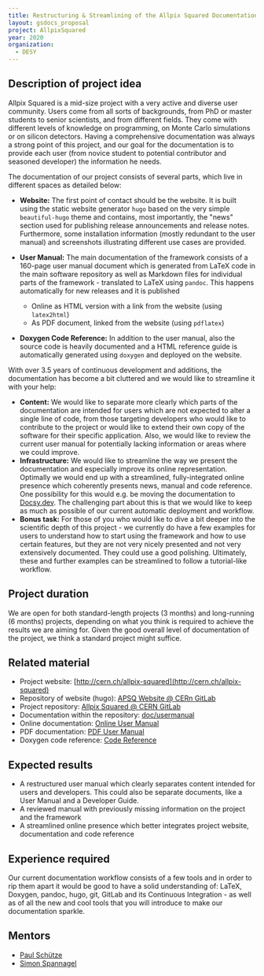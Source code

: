 ```yaml
---
title: Restructuring & Streamlining of the Allpix Squared Documentation
layout: gsdocs_proposal
project: AllpixSquared
year: 2020
organization:
  - DESY
---
```


## Description of project idea

Allpix Squared is a mid-size project with a very active and diverse user community. Users come from all sorts of backgrounds, from PhD or master students to senior scientists, and from different fields. They come with different levels of knowledge on programming, on Monte Carlo simulations or on silicon detectors.
Having a comprehensive documentation was always a strong point of this project, and our goal for the documentation is to provide each user (from novice student to potential contributor and seasoned developer) the information he needs.

The documentation of our project consists of several parts, which live in different spaces as detailed below:

* **Website:** The first point of contact should be the website. It is built using the static website generator `hugo` based on the very simple `beautiful-hugo` theme and contains, most importantly, the "news" section used for publishing release announcements and release notes. Furthermore, some installation information (mostly redundant to the user manual) and screenshots illustrating different use cases are provided.
* **User Manual:** The main documentation of the framework consists of a 160-page user manual document which is generated from LaTeX code in the main software repository as well as Markdown files for individual parts of the framework - translated to LaTeX using `pandoc`. This happens automatically for new releases and it is published
    * Online as HTML version with a link from the website (using `latex2html`)
    * As PDF document, linked from the website (using `pdflatex`)
    
* **Doxygen Code Reference:** In addition to the user manual, also the source code is heavily documented and a HTML reference guide is automatically generated using `doxygen` and deployed on the website.

With over 3.5 years of continuous development and additions, the documentation has become a bit cluttered and we would like to streamline it with your help:

* **Content:** We would like to separate more clearly which parts of the documentation are intended for users which are not expected to alter a single line of code, from those targeting developers who would like to contribute to the project or would like to extend their own copy of the software for their specific application. Also, we would like to review the current user manual for potentially lacking information or areas where we could improve.
* **Infrastructure:** We would like to streamline the way we present the documentation and especially improve its online representation. Optimally we would end up with a streamlined, fully-integrated online presence which coherently presents news, manual and code reference. One possibility for this would e.g. be moving the documentation to [Docsy.dev](https://www.docsy.dev/). The challenging part about this is that we would like to keep as much as possible of our current automatic deployment and workflow.
* **Bonus task:** For those of you who would like to dive a bit deeper into the scientific depth of this project - we currently do have a few examples for users to understand how to start using the framework and how to use certain features, but they are not very nicely presented and not very extensively documented. They could use a good polishing. Ultimately, these and further examples can be streamlined to follow a tutorial-like workflow.

## Project duration

We are open for both standard-length projects (3 months) and long-running (6 months) projects, depending on what you think is required to achieve the results we are aiming for.
Given the good overall level of documentation of the project, we think a standard project might suffice.

## Related material

  * Project website: [http://cern.ch/allpix-squared](http://cern.ch/allpix-squared)
  * Repository of website (hugo): [APSQ Website @ CERn GitLab](https://gitlab.cern.ch/allpix-squared/allpix-squared-website)
  * Project repository: [Allpix Squared @ CERN GitLab](https://gitlab.cern.ch/allpix-squared/allpix-squared)
  * Documentation within the repository: [doc/usermanual](https://gitlab.cern.ch/allpix-squared/allpix-squared/-/tree/master/doc%2Fusermanual)
  * Online documentation: [Online User Manual](https://project-allpix-squared.web.cern.ch/project-allpix-squared/usermanual/allpix-manual.html)
  * PDF documentation: [PDF User Manual](https://project-allpix-squared.web.cern.ch/project-allpix-squared/usermanual/allpix-manual.pdf)
  * Doxygen code reference: [Code Reference](https://project-allpix-squared.web.cern.ch/project-allpix-squared/reference)

## Expected results

* A restructured user manual which clearly separates content intended for users and developers. This could also be separate documents, like a User Manual and a Developer Guide.
* A reviewed manual with previously missing information on the project and the framework
* A streamlined online presence which better integrates project website, documentation and code reference

## Experience required
Our current documentation workflow consists of a few tools and in order to rip them apart it would be good to have a solid understanding of:
LaTeX, Doxygen, pandoc, hugo, git, GitLab and its Continuous Integration - as well as of all the new and cool tools that you will introduce to make our documentation sparkle.

## Mentors
  * [Paul Schütze](mailto:paul.schuetze@desy.de)
  * [Simon Spannagel](mailto:simon.spannagel@desy.de)
